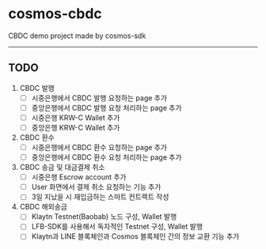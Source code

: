 # cosmos-cbdc
CBDC demo project made by cosmos-sdk

---
## TODO
1. CBDC 발행
   - [ ] 시중은행에서 CBDC 발행 요청하는 page 추가
   - [ ] 중앙은행에서 CBDC 발행 요청 처리하는 page 추가
   - [ ] 시중은행 KRW-C Wallet 추가
   - [ ] 중앙은행 KRW-C Wallet 추가
2. CBDC 환수
   - [ ] 시중은행에서 CBDC 환수 요청하는 page 추가
   - [ ] 중앙은행에서 CBDC 환수 요청 처리하는 page 추가
3. CBDC 송금 및 대금결제 취소
   - [ ] 시중은행 Escrow account 추가
   - [ ] User 화면에서 결제 취소 요청하는 기능 추가
   - [ ] 3일 지났을 시 재입금하는 스마트 컨트랙트 작성
4. CBDC 해외송금
   - [ ] Klaytn Testnet(Baobab) 노드 구성, Wallet 발행
   - [ ] LFB-SDK를 사용해서 독자적인 Testnet 구성, Wallet 발행
   - [ ] Klaytn과 LINE 블록체인과 Cosmos 블록체인 간의 정보 교환 기능 추가